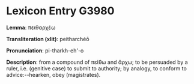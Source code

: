 # Lexicon Entry G3980

**Lemma**: πειθαρχέω

**Transliteration (xlit)**: peitharchéō

**Pronunciation**: pi-tharkh-eh'-o

**Description**:
from a compound of πείθω and ἄρχω; to be persuaded by a ruler, i.e. (genitive case) to submit to authority; by analogy, to conform to advice:--hearken, obey (magistrates).
